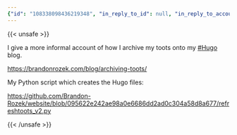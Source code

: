 ```yaml
---
{"id": "108338098436219348", "in_reply_to_id": null, "in_reply_to_account_id": null, "sensitive": false, "spoiler_text": "", "visibility": "public", "language": "en", "replies_count": 0, "reblogs_count": 0, "favourites_count": 3, "edited_at": null, "reblog": null, "application": null, "account": {"id": "108219415927856966", "username": "brozek", "acct": "brozek", "display_name": "Brandon Rozek", "url": "https://fosstodon.org/@brozek", "avatar": "https://cdn.fosstodon.org/accounts/avatars/108/219/415/927/856/966/original/bae9f46f23936e79.jpg", "avatar_static": "https://cdn.fosstodon.org/accounts/avatars/108/219/415/927/856/966/original/bae9f46f23936e79.jpg", "header": "https://fosstodon.org/headers/original/missing.png", "header_static": "https://fosstodon.org/headers/original/missing.png", "noindex": true, "emojis": [{"shortcode": "kdelight", "url": "https://cdn.fosstodon.org/custom_emojis/images/000/106/750/original/22f2a8da54322c05.png", "static_url": "https://cdn.fosstodon.org/custom_emojis/images/000/106/750/static/22f2a8da54322c05.png", "visible_in_picker": true}, {"shortcode": "fedora", "url": "https://cdn.fosstodon.org/custom_emojis/images/000/225/367/original/f0c78925a380caa3.png", "static_url": "https://cdn.fosstodon.org/custom_emojis/images/000/225/367/static/f0c78925a380caa3.png", "visible_in_picker": true}, {"shortcode": "firefoxnew", "url": "https://cdn.fosstodon.org/custom_emojis/images/000/106/753/original/9ad36311d3fa683b.png", "static_url": "https://cdn.fosstodon.org/custom_emojis/images/000/106/753/static/9ad36311d3fa683b.png", "visible_in_picker": true}, {"shortcode": "thunderbird", "url": "https://cdn.fosstodon.org/custom_emojis/images/000/010/377/original/4bc6f0caa347f85a.png", "static_url": "https://cdn.fosstodon.org/custom_emojis/images/000/010/377/static/4bc6f0caa347f85a.png", "visible_in_picker": true}, {"shortcode": "nextcloud", "url": "https://cdn.fosstodon.org/custom_emojis/images/000/010/361/original/nextcloud.png", "static_url": "https://cdn.fosstodon.org/custom_emojis/images/000/010/361/static/nextcloud.png", "visible_in_picker": true}], "fields": [{"name": "Website", "value": "<a href=\"https://brandonrozek.com\" target=\"_blank\" rel=\"nofollow noopener noreferrer me\"><span class=\"invisible\">https://</span><span class=\"\">brandonrozek.com</span><span class=\"invisible\"></span></a>", "verified_at": "2022-05-01T03:44:26.506+00:00"}, {"name": "GitHub", "value": "<a href=\"https://github.com/Brandon-Rozek\" target=\"_blank\" rel=\"nofollow noopener noreferrer me\"><span class=\"invisible\">https://</span><span class=\"\">github.com/Brandon-Rozek</span><span class=\"invisible\"></span></a>", "verified_at": null}, {"name": "Uses", "value": ":kdelight: :fedora: :firefoxnew: :thunderbird: :nextcloud:", "verified_at": null}]}, "media_attachments": [], "mentions": [], "tags": [{"name": "hugo", "url": "https://fosstodon.org/tags/hugo"}], "emojis": [], "card": {"url": "https://brandonrozek.com/blog/archiving-toots/", "title": "Archiving Toots", "description": "In the spirit of syndicating Mastodon toots to my own site, I wrote a Python script that turns toots into Hugo markdown files.\nIn this post we\u2019ll go over:\n Mastodon API Reformatting toot Creating the Markdown files Conclusion  Mastodon API Before we can retrieve our toots, we need to know what user id of our account. James Cahill wrote a very clean web tool to grab your user id.", "type": "link", "author_name": "Brandon Rozek", "author_url": "https://brandonrozek.com/", "provider_name": "", "provider_url": "", "html": "", "width": 0, "height": 0, "image": null, "embed_url": "", "blurhash": null}, "poll": null, "syndication": "https://fosstodon.org/@brozek/108338098436219348", "date": "2022-05-21T04:43:11.481Z"}
---
```

{{< unsafe >}}
<p>I give a more informal account of how I archive my toots onto my <a href="https://fosstodon.org/tags/Hugo" class="mention hashtag" rel="tag">#<span>Hugo</span></a> blog. </p><p><a href="https://brandonrozek.com/blog/archiving-toots/" target="_blank" rel="nofollow noopener noreferrer"><span class="invisible">https://</span><span class="ellipsis">brandonrozek.com/blog/archivin</span><span class="invisible">g-toots/</span></a></p><p>My Python script which creates the Hugo files:</p><p><a href="https://github.com/Brandon-Rozek/website/blob/095622e242ae98a0e6686dd2ad0c304a58d8a677/refreshtoots_v2.py" target="_blank" rel="nofollow noopener noreferrer"><span class="invisible">https://</span><span class="ellipsis">github.com/Brandon-Rozek/websi</span><span class="invisible">te/blob/095622e242ae98a0e6686dd2ad0c304a58d8a677/refreshtoots_v2.py</span></a></p>
{{< /unsafe >}}
